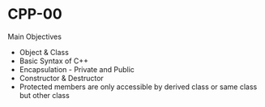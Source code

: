 # CPP-00

Main Objectives
- Object & Class
- Basic Syntax of C++
- Encapsulation - Private and Public
- Constructor & Destructor
- Protected members are only accessible by derived class or same class but other class